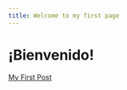 ```yaml
---
title: Welcome to my first page
---
```

# ¡Bienvenido!

[My First Post](/skills-github-pages/2024/04/11/MyFirstPost.html)
